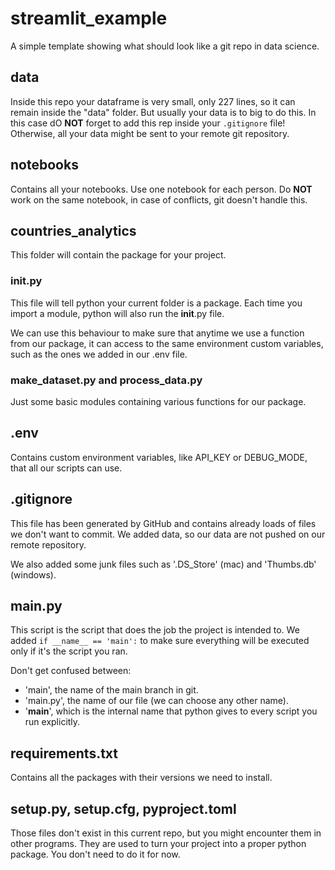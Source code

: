 # streamlit_example
A simple template showing what should look like a git repo in data science.

## data

Inside this repo your dataframe is very small, only 227 lines, so it can remain inside the "data" folder. But usually your data is to big to do this. In this case dO **NOT** forget to add this rep inside your `.gitignore` file! Otherwise, all your data might be sent to your remote git repository.

## notebooks

Contains all your notebooks. Use one notebook for each person. Do **NOT** work on the same notebook, in case of conflicts, git doesn't handle this.

## countries_analytics

This folder will contain the package for your project.

### __init__.py

This file will tell python your current folder is a package. Each time you import a module, python will also run the __init__.py file.

We can use this behaviour to make sure that anytime we use a function from our package, it can access to the same environment custom variables, such as the ones we added in our .env file.

### make_dataset.py and process_data.py

Just some basic modules containing various functions for our package.

## .env

Contains custom environment variables, like API_KEY or DEBUG_MODE, that all our scripts can use.

## .gitignore

This file has been generated by GitHub and contains already loads of files we don't want to commit. We added data, so our data are not pushed on our remote repository.

We also added some junk files such as '.DS_Store' (mac) and 'Thumbs.db' (windows).

## main.py

This script is the script that does the job the project is intended to. We added ```if __name__ == 'main':``` to make sure everything will be executed only if it's the script you ran.

Don't get confused between:
- 'main', the name of the main branch in git.
- 'main.py', the name of our file (we can choose any other name).
- '__main__', which is the internal name that python gives to every script you run explicitly.

## requirements.txt

Contains all the packages with their versions we need to install.

## setup.py, setup.cfg, pyproject.toml

Those files don't exist in this current repo, but you might encounter them in other programs. They are used to turn your project into a proper python package. You don't need to do it for now.
